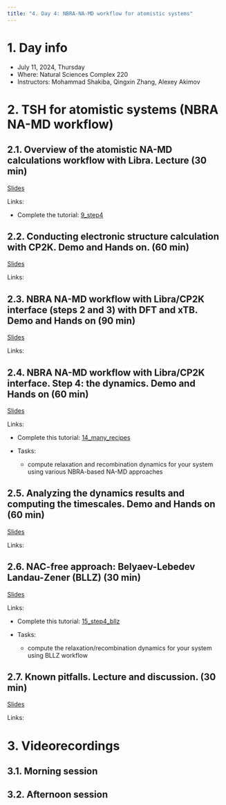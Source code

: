 ```yaml
---
title: "4. Day 4: NBRA-NA-MD workflow for atomistic systems"
---
```


# 1. Day info

 - July 11, 2024, Thursday
 - Where: Natural Sciences Complex 220
 - Instructors: Mohammad Shakiba, Qingxin Zhang, Alexey Akimov

# 2. TSH for atomistic systems (NBRA NA-MD workflow)

## 2.1. Overview of the atomistic NA-MD calculations workflow with Libra. Lecture (30 min)

[Slides](../files/Alexey_Akimov/July11-morning-NBRA.pdf)

Links:

* Complete the tutorial: [9_step4](https://github.com/compchem-cybertraining/Tutorials_Libra/blob/master/6_dynamics/2_nbra_workflows/9_step4/tutorial.ipynb)


## 2.2. Conducting electronic structure calculation with CP2K. Demo and Hands on. (60 min)

[Slides]()

Links:

## 2.3. NBRA NA-MD workflow with Libra/CP2K interface (steps 2 and 3) with DFT and xTB. Demo and Hands on (90 min)

[Slides]()

Links:

## 2.4. NBRA NA-MD workflow with Libra/CP2K interface. Step 4: the dynamics. Demo and Hands on (60 min)

[Slides]()

Links:

* Complete this tutorial: [14_many_recipes](https://github.com/compchem-cybertraining/Tutorials_Libra/tree/master/6_dynamics/2_nbra_workflows/14_many_recipes)

* Tasks:

  - compute relaxation and recombination dynamics for your system using various NBRA-based NA-MD approaches


## 2.5. Analyzing the dynamics results and computing the timescales. Demo and Hands on (60 min)

[Slides]()

Links:


## 2.6. NAC-free approach: Belyaev-Lebedev Landau-Zener (BLLZ) (30 min)

[Slides]()

Links:

* Complete this tutorial: [15_step4_bllz](https://github.com/compchem-cybertraining/Tutorials_Libra/tree/master/6_dynamics/2_nbra_workflows/15_step4_bllz)

* Tasks:

  - compute the relaxation/recombination dynamics for your system using BLLZ workflow


## 2.7. Known pitfalls. Lecture and discussion. (30 min)

[Slides]()

Links:



# 3. Videorecordings

## 3.1. Morning session

## 3.2. Afternoon session

